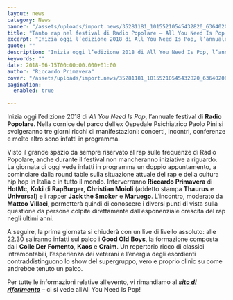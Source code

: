 ```yaml
---
layout: news
category: News
banner: "/assets/uploads/import.news/35281181_10155210545432820_6364020876920225792_n.jpg"
title: "Tanto rap nel festival di Radio Popolare – All You Need Is Pop 2018"
excerpt: "Inizia oggi l’edizione 2018 di All You Need Is Pop, l’annuale festival di Radio Popolare. Nella cornice del parco dell’ex Ospedale Psichiatrico Paolo Pini si svolgeranno tre giorni ricchi di manifestazioni: concerti, incontri, conferenze e molto altro sono infatti in programma. Visto il grande spazio da sempre riservato al rap sulle frequenze di Radio Popolare, [&hellip"
quote: ""
description: "Inizia oggi l’edizione 2018 di All You Need Is Pop, l’annuale festival di Radio Popolare. Nella cornice del parco dell’ex Ospedale Psichiatrico Paolo Pini si svolgeranno tre giorni ricchi di manifestazioni: concerti, incontri, conferenze e molto altro sono infatti in programma. Visto il grande spazio da sempre riservato al rap sulle frequenze di Radio Popolare, [&hellip"
keywords: ""
date: 2018-06-15T00:00:00.000+01:00
author: "Riccardo Primavera"
cover: "/assets/uploads/import.news/35281181_10155210545432820_6364020876920225792_n.jpg"
pagination:
  enabled: true

---
```


Inizia oggi l’edizione 2018 di _All You Need Is Pop_, l’annuale festival di **Radio Popolare**. Nella cornice del parco dell’ex Ospedale Psichiatrico Paolo Pini si svolgeranno tre giorni ricchi di manifestazioni: concerti, incontri, conferenze e molto altro sono infatti in programma.

Visto il grande spazio da sempre riservato al rap sulle frequenze di Radio Popolare, anche durante il festival non mancheranno iniziative a riguardo. La giornata di oggi vede infatti in programma un doppio appuntamento, a cominciare dalla round table sulla situazione attuale del rap e della cultura hip hop in Italia e in tutto il mondo. Interverranno **Riccardo Primavera** di **HotMc**, **Koki** di **RapBurger**, **Christian Moioli** (addetto stampa **Thaurus** e **Universal**) e i rapper **Jack the Smoker** e **Maruego**. L’incontro, moderato da **Matteo Villaci**, permetterà quindi di conoscere i diversi punti di vista sulla questione da persone colpite direttamente dall’esponenziale crescita del rap negli ultimi anni.

A seguire, la prima giornata si chiuderà con un live di livello assoluto: alle 22.30 saliranno infatti sul palco i **Good Old** **Boys**, la formazione composta da i **Colle Der Fomento**, **Kaos** e **Craim**. Un repertorio ricco di classici intramontabili, l’esperienza dei veterani e l’energia degli esordienti contraddistinguono lo show del supergruppo, vero e proprio clinic su come andrebbe tenuto un palco.

Per tutte le informazioni relative all’evento, vi rimandiamo al _**[sito di riferimento](http://www.radiopopolare.it/2018/06/all-you-need-is-pop-2018-la-nostra-festa-ex-op-paolo-pini-via-ippocrate-45-milano-15-16-17-giugno/)**_ – ci si vede all’All You Need Is Pop!